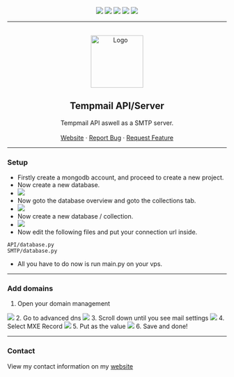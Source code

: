 <div id="top"></div>
<p align="center">
  <img src="https://img.shields.io/github/contributors/femboy-party/tempmail-api.svg?style=for-the-badge"/>
  <img src="https://img.shields.io/github/forks/femboy-party/tempmail-api.svg?style=for-the-badge"/>
  <img src="https://img.shields.io/github/stars/femboy-party/tempmail-api.svg?style=for-the-badge"/>
  <img src="https://img.shields.io/github/issues/femboy-party/tempmail-api.svg?style=for-the-badge"/>
  <img src="https://img.shields.io/github/license/femboy-party/tempmail-api.svg?style=for-the-badge"/>
</p>
  
---------------------------------------
  
<br/>
<div align="center">
  <a href="https://github.com/femboy-party/tempmail-api">
    <img src="https://i.imgur.com/fJYAFil.png" alt="Logo" width="120" height="120">
  </a>
  
  <h2 align="center">Tempmail API/Server</h3>

  <p align="center">
    Tempmail API aswell as a SMTP server.
    <br />
    <br />
    <a href="http://tempmail.pink">Website</a>
    ·
    <a href="https://github.com/femboy-party/tempmail-api/issues">Report Bug</a>
    ·
    <a href="https://github.com/femboy-party/tempmail-api/issues">Request Feature</a>
  </p>
</div>
  
---------------------------------------

### Setup
* Firstly create a mongodb account, and proceed to create a new project.
* Now create a new database.
* <img src="https://cdn.discordapp.com/attachments/901454647917694986/901454657812049990/unknown.png">
* Now goto the database overview and goto the collections tab.
* <img src="https://cdn.discordapp.com/attachments/901454647917694986/901454911882035201/unknown.png">
* Now create a new database / collection.
* <img src="https://cdn.discordapp.com/attachments/901454647917694986/901455049618751498/unknown.png">
* Now edit the following files and put your connection url inside.
```
API/database.py
SMTP/database.py
```
* All you have to do now is run main.py on your vps.

---------------------------------------

### Add domains
1. Open your domain management
<img src="https://cdn.discordapp.com/attachments/897456816949190689/898515103249473546/unknown.png">
2. Go to advanced dns
<img src="https://cdn.discordapp.com/attachments/897456816949190689/898515754641653760/unknown.png">
3. Scroll down until you see mail settings
<img src="https://cdn.discordapp.com/attachments/897456816949190689/898515920639651850/unknown.png">
4. Select MXE Record
<img src="https://cdn.discordapp.com/attachments/897456816949190689/898516078861369354/unknown.png">
5. Put <your vps ip> as the value
<img src="https://cdn.discordapp.com/attachments/897456816949190689/898516266401296384/unknown.png">
6. Save and done!

---------------------------------------

### Contact
View my contact information on my [website](https://dropout.black/)
